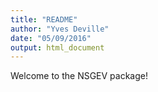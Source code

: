 ```yaml
---
title: "README"
author: "Yves Deville"
date: "05/09/2016"
output: html_document
---
```


Welcome to the NSGEV package!
